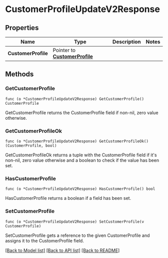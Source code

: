 # CustomerProfileUpdateV2Response

## Properties

Name | Type | Description | Notes
------------ | ------------- | ------------- | -------------
**CustomerProfile** | Pointer to [**CustomerProfile**](CustomerProfile.md) |  | 

## Methods

### GetCustomerProfile

`func (o *CustomerProfileUpdateV2Response) GetCustomerProfile() CustomerProfile`

GetCustomerProfile returns the CustomerProfile field if non-nil, zero value otherwise.

### GetCustomerProfileOk

`func (o *CustomerProfileUpdateV2Response) GetCustomerProfileOk() (CustomerProfile, bool)`

GetCustomerProfileOk returns a tuple with the CustomerProfile field if it's non-nil, zero value otherwise
and a boolean to check if the value has been set.

### HasCustomerProfile

`func (o *CustomerProfileUpdateV2Response) HasCustomerProfile() bool`

HasCustomerProfile returns a boolean if a field has been set.

### SetCustomerProfile

`func (o *CustomerProfileUpdateV2Response) SetCustomerProfile(v CustomerProfile)`

SetCustomerProfile gets a reference to the given CustomerProfile and assigns it to the CustomerProfile field.


[[Back to Model list]](../README.md#documentation-for-models) [[Back to API list]](../README.md#documentation-for-api-endpoints) [[Back to README]](../README.md)


